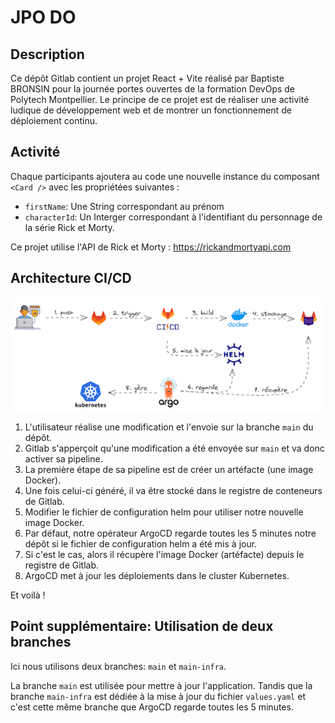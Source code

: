 # JPO DO
## Description
Ce dépôt Gitlab contient un projet React + Vite réalisé par Baptiste BRONSIN pour la journée portes ouvertes de la formation DevOps de Polytech Montpellier. Le principe de ce projet est de réaliser une activité ludique de développement web et de montrer un fonctionnement de déploiement continu.

## Activité
Chaque participants ajoutera au code une nouvelle instance du composant `<Card />` avec les propriétées suivantes :
- `firstName`: Une String correspondant au prénom
- `characterId`: Un Interger correspondant à l'identifiant du personnage de la série Rick et Morty.

Ce projet utilise l'API de Rick et Morty : https://rickandmortyapi.com

## Architecture CI/CD
![CI/CD Architecture](readme_images/ci_cd.png)
1. L'utilisateur réalise une modification et l'envoie sur la branche `main` du dépôt.
2. Gitlab s'apperçoit qu'une modification a été envoyée sur `main` et va donc activer sa pipeline.
3. La première étape de sa pipeline est de créer un artéfacte (une image Docker).
4. Une fois celui-ci généré, il va être stocké dans le registre de conteneurs de Gitlab.
5. Modifier le fichier de configuration helm pour utiliser notre nouvelle image Docker.
6. Par défaut, notre opérateur ArgoCD regarde toutes les 5 minutes notre dépôt si le fichier de configuration helm a été mis à jour.
7. Si c'est le cas, alors il récupère l'image Docker (artéfacte) depuis le registre de Gitlab.
8. ArgoCD met à jour les déploiements dans le cluster Kubernetes.

Et voilà !

## Point supplémentaire: Utilisation de deux branches
Ici nous utilisons deux branches: `main` et `main-infra`.

La branche `main` est utilisée pour mettre à jour l'application.
Tandis que la branche `main-infra` est dédiée à la mise à jour du fichier `values.yaml` et c'est cette même branche que ArgoCD regarde toutes les 5 minutes.